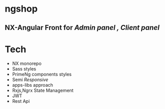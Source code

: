 # ngshop

## NX-Angular Front for _Admin panel , Client panel_

# Tech

-   NX monorepo
-   Sass styles
-   PrimeNg components styles
-   Semi _Responsive_
-   apps-libs approach
-   Rxjs,Ngrx State Management
-   JWT
-   Rest Api
